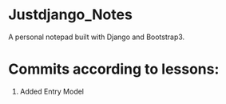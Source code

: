 # Justdjango_Notes
A personal notepad built with Django and Bootstrap3.

# Commits according to lessons:

1. Added Entry Model
